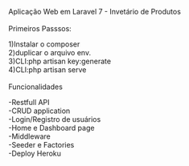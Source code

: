 Aplicação Web em Laravel 7 - Invetário de Produtos</br>
</br>
Primeiros Passsos: </br>

1)Instalar o composer</br>
2)duplicar o arquivo env.</br>
3)CLI:php artisan key:generate</br>
4)CLI:php artisan serve</br>
</br>
Funcionalidades</br>

-Restfull API</br>
-CRUD application</br>
-Login/Registro de usuários</br>
-Home e Dashboard page</br>
-Middleware</br>
-Seeder e Factories</br>
-Deploy Heroku</br>
